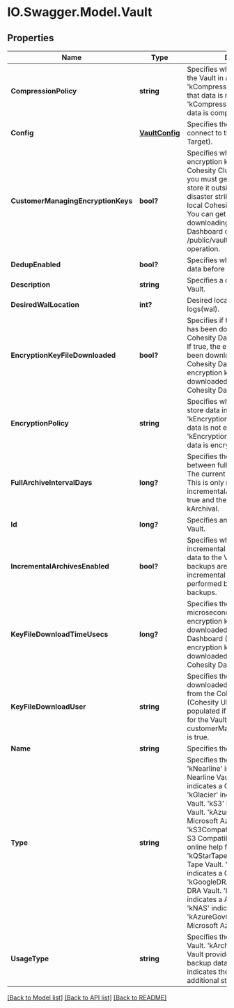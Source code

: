 # IO.Swagger.Model.Vault
## Properties

Name | Type | Description | Notes
------------ | ------------- | ------------- | -------------
**CompressionPolicy** | **string** | Specifies whether to send data to the Vault in a compressed format. &#39;kCompressionNone&#39; indicates that data is not compressed. &#39;kCompressionLow&#39; indicates that data is compressed. | [optional] 
**Config** | [**VaultConfig**](VaultConfig.md) | Specifies the settings required to connect to the Vault (External Target). | [optional] 
**CustomerManagingEncryptionKeys** | **bool?** | Specifies whether to manage the encryption key manually or let the Cohesity Cluster manage it. If true, you must get the encryption key store it outside the Cluster, before disaster strikes such as the source local Cohesity Cluster being down. You can get the encryption key by downloading it using the Cohesity Dashboard or by calling the GET /public/vaults/encryptionKey/{id} operation. | [optional] 
**DedupEnabled** | **bool?** | Specifies whether to deduplicate data before sending it to the Vault. | [optional] 
**Description** | **string** | Specifies a description about the Vault. | [optional] 
**DesiredWalLocation** | **int?** | Desired location for write ahead logs(wal). | [optional] 
**EncryptionKeyFileDownloaded** | **bool?** | Specifies if the encryption key file has been downloaded using the Cohesity Dashboard (Cohesity UI). If true, the encryption key has been downloaded using the Cohesity Dashboard. An encryption key can only be downloaded once using the Cohesity Dashboard. | [optional] 
**EncryptionPolicy** | **string** | Specifies whether to send and store data in an encrypted format. &#39;kEncryptionNone&#39; indicates the data is not encrypted. &#39;kEncryptionStrong&#39; indicates the data is encrypted. | [optional] 
**FullArchiveIntervalDays** | **long?** | Specifies the number days between full archives to the Vault. The current default is 90 days. This is only meaningful when incrementalArchivesEnabled is true and the Vault usage type is kArchival. | [optional] 
**Id** | **long?** | Specifies an id that identifies the Vault. | [optional] 
**IncrementalArchivesEnabled** | **bool?** | Specifies whether to perform incremental archival when sending data to the Vault. If false, only full backups are performed. If true, incremental backups are performed between the full backups. | [optional] 
**KeyFileDownloadTimeUsecs** | **long?** | Specifies the time (in microseconds) when the encryption key file was downloaded from the Cohesity Dashboard (Cohesity UI). An encryption key can only be downloaded once using the Cohesity Dashboard. | [optional] 
**KeyFileDownloadUser** | **string** | Specifies the user who downloaded the encryption key from the Cohesity Dashboard (Cohesity UI). This field is only populated if encryption is enabled for the Vault and customerManagingEncryptionKeys is true. | [optional] 
**Name** | **string** | Specifies the name of the Vault. | [optional] 
**Type** | **string** | Specifies the type of Vault. &#39;kNearline&#39; indicates a Google Nearline Vault. &#39;kColdline&#39; indicates a Google Coldline Vault. &#39;kGlacier&#39; indicates a AWS Glacier Vault. &#39;kS3&#39; indicates a AWS S3 Vault. &#39;kAzureStandard&#39; indicates a Microsoft Azure Standard Vault. &#39;kS3Compatible&#39; indicates a AWS S3 Compatible Vault. (See the online help for supported types.) &#39;kQStarTape&#39; indicates a QStar Tape Vault. &#39;kGoogleStandard&#39; indicates a Google Standard Vault. &#39;kGoogleDRA&#39; indicates a Google DRA Vault. &#39;kAWSGovCloud&#39; indicates a AWS Gov Cloud Vault. &#39;kNAS&#39; indicates a NAS Vault. &#39;kAzureGovCloud&#39; indicates an Microsoft Azure Gov Cloud Vault. | [optional] 
**UsageType** | **string** | Specifies the usage type of the Vault. &#39;kArchival&#39; indicates the Vault provides archive storage for backup data. &#39;kCloudSpill&#39; indicates the Vault provides additional storage for cold data. | [optional] 

[[Back to Model list]](../README.md#documentation-for-models) [[Back to API list]](../README.md#documentation-for-api-endpoints) [[Back to README]](../README.md)

